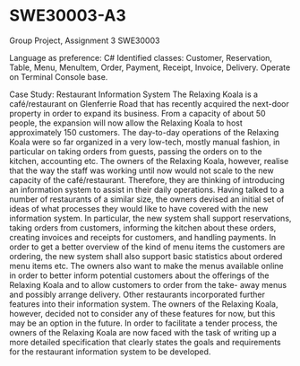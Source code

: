 # SWE30003-A3
Group Project, Assignment 3 SWE30003

Language as preference: C#
Identified classes: Customer, Reservation, Table, Menu, MenuItem, Order, Payment, Receipt, Invoice, Delivery.
Operate on Terminal Console base.

Case Study: Restaurant Information System
The Relaxing Koala is a café/restaurant on Glenferrie Road that has recently acquired the next-door property in order to expand its business. From a capacity of
about 50 people, the expansion will now allow the Relaxing Koala to host approximately 150 customers.
The day-to-day operations of the Relaxing Koala were so far organized in a very low-tech, mostly manual fashion, in particular on taking orders from guests, passing the
orders on to the kitchen, accounting etc. The owners of the Relaxing Koala, however, realise that the way the staff was working until now would not scale to the
new capacity of the café/restaurant. Therefore, they are thinking of introducing an information system to assist in their daily operations.
Having talked to a number of restaurants of a similar size, the owners devised an initial set of ideas of what processes they would like to have covered with the new
information system. In particular, the new system shall support reservations, taking orders from customers, informing the kitchen about these orders, creating invoices
and receipts for customers, and handling payments. In order to get a better overview of the kind of menu items the customers are ordering, the new system shall also
support basic statistics about ordered menu items etc. The owners also want to make the menus available online in order to better inform potential customers about
the offerings of the Relaxing Koala and to allow customers to order from the take- away menus and possibly arrange delivery.
Other restaurants incorporated further features into their information system. The owners of the Relaxing Koala, however, decided not to consider any of these
features for now, but this may be an option in the future.
In order to facilitate a tender process, the owners of the Relaxing Koala are now faced with the task of writing up a more detailed specification that clearly states the
goals and requirements for the restaurant information system to be developed.

